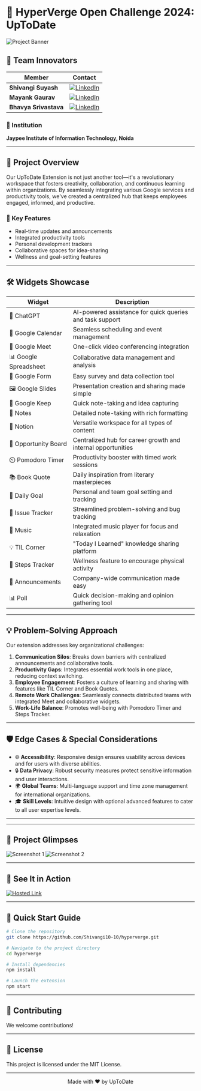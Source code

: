 # 🚀 HyperVerge Open Challenge 2024: UpToDate

![Project Banner](https://hyperverge.vercel.app/)


## 🌟 Team Innovators
| Member | Contact |
|--------|---------|
| **Shivangi Suyash** | [![LinkedIn](https://img.shields.io/badge/LinkedIn-Connect%20with%20me-blue?style=flat-square)](https://www.linkedin.com/in/shivangi-suyash-05a484259/) |
| **Mayank Gaurav**   | [![LinkedIn](https://img.shields.io/badge/LinkedIn-Connect%20with%20me-blue?style=flat-square)](https://www.linkedin.com/in/mayank-gaurav-3499211b9?utm_source=share&utm_campaign=share_via&utm_content=profile&utm_medium=android_app) |
| **Bhavya Srivastava** | [![LinkedIn](https://img.shields.io/badge/LinkedIn-Connect%20with%20me-blue?style=flat-square)](https://www.linkedin.com/in/bhavya-srivastava-164bb6230?utm_source=share&utm_campaign=share_via&utm_content=profile&utm_medium=android_app) |


### 🏫 Institution
**Jaypee Institute of Information Technology, Noida**

---

## 🎯 Project Overview

Our UpToDate Extension is not just another tool—it's a revolutionary workspace that fosters creativity, collaboration, and continuous learning within organizations. By seamlessly integrating various Google services and productivity tools, we've created a centralized hub that keeps employees engaged, informed, and productive.

### 🌈 Key Features
- Real-time updates and announcements
- Integrated productivity tools
- Personal development trackers
- Collaborative spaces for idea-sharing
- Wellness and goal-setting features

---

## 🛠️ Widgets Showcase

| Widget | Description |
|--------|-------------|
| 🤖 ChatGPT | AI-powered assistance for quick queries and task support |
| 📅 Google Calendar | Seamless scheduling and event management |
| 🎥 Google Meet | One-click video conferencing integration |
| 📊 Google Spreadsheet | Collaborative data management and analysis |
| 📝 Google Form | Easy survey and data collection tool |
| 🖼️ Google Slides | Presentation creation and sharing made simple |
| 📌 Google Keep | Quick note-taking and idea capturing |
| 📓 Notes | Detailed note-taking with rich formatting |
| 📘 Notion | Versatile workspace for all types of content |
| 💼 Opportunity Board | Centralized hub for career growth and internal opportunities |
| ⏲️ Pomodoro Timer | Productivity booster with timed work sessions |
| 📚 Book Quote | Daily inspiration from literary masterpieces |
| 🎯 Daily Goal | Personal and team goal setting and tracking |
| 🐞 Issue Tracker | Streamlined problem-solving and bug tracking |
| 🎵 Music | Integrated music player for focus and relaxation |
| 💡 TIL Corner | "Today I Learned" knowledge sharing platform |
| 👣 Steps Tracker | Wellness feature to encourage physical activity |
| 📢 Announcements | Company-wide communication made easy |
| 📊 Poll | Quick decision-making and opinion gathering tool |

---

## 💡 Problem-Solving Approach

Our extension addresses key organizational challenges:

1. **Communication Silos**: Breaks down barriers with centralized announcements and collaborative tools.
2. **Productivity Gaps**: Integrates essential work tools in one place, reducing context switching.
3. **Employee Engagement**: Fosters a culture of learning and sharing with features like TIL Corner and Book Quotes.
4. **Remote Work Challenges**: Seamlessly connects distributed teams with integrated Meet and collaborative widgets.
5. **Work-Life Balance**: Promotes well-being with Pomodoro Timer and Steps Tracker.

---

## 🛡️ Edge Cases & Special Considerations

- 🌐 **Accessibility**: Responsive design ensures usability across devices and for users with diverse abilities.
- 🔒 **Data Privacy**: Robust security measures protect sensitive information and user interactions.
- 🌍 **Global Teams**: Multi-language support and time zone management for international organizations.
- 🎓 **Skill Levels**: Intuitive design with optional advanced features to cater to all user expertise levels.

---

---

## 📸 Project Glimpses

![Screenshot 1](https://github.com/user-attachments/assets/5407f0f3-83fb-42f8-bbd3-6b9fb0e6ec27)
![Screenshot 2](https://github.com/user-attachments/assets/9f81267c-69af-4595-94c1-1fcaefdd3b76)

---

## 🎥 See It in Action

[![Hosted Link](https://img.shields.io/badge/Hosted_Link-red?style=for-the-badge&logo=youtube)](https://hyperverge.vercel.app/)


---

## 🚀 Quick Start Guide

```bash
# Clone the repository
git clone https://github.com/Shivangi10-10/hyperverge.git

# Navigate to the project directory
cd hyperverge

# Install dependencies
npm install

# Launch the extension
npm start
```

---

## 🤝 Contributing

We welcome contributions! 

---

## 📄 License

This project is licensed under the MIT License.

---

<p align="center">
  Made with ❤️ by UpToDate
</p>
